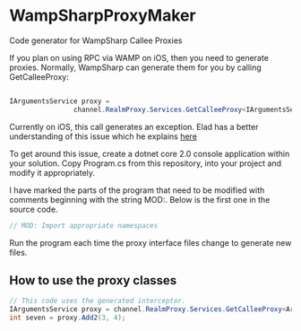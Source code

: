 # WampSharpProxyMaker
Code generator for WampSharp Callee Proxies

If you plan on using RPC via WAMP on iOS, then you need to generate proxies.
Normally, WampSharp can generate them for you by calling GetCalleeProxy:

```c#

IArgumentsService proxy =
                channel.RealmProxy.Services.GetCalleeProxy<IArgumentsService>();

```

Currently on iOS, this call generates an exception.  Elad has a better 
understanding of this issue which he explains [here](https://github.com/Code-Sharp/WampSharp/issues/257)

To get around this issue, create a dotnet core 2.0 console application within your solution.
Copy Program.cs from this repository, into your project and modify it appropriately.

I have marked the parts of the program that need to be modified with comments beginning with
the string MOD:.  Below is the first one in the source code.

```c#
// MOD: Import appropriate namespaces
```

Run the program each time the proxy interface files change to generate new files.

## How to use the proxy classes

```c#
// This code uses the generated interceptor.
IArgumentsService proxy = channel.RealmProxy.Services.GetCalleeProxy<ArgumentsServiceProxy>();
int seven = proxy.Add2(3, 4);
```
